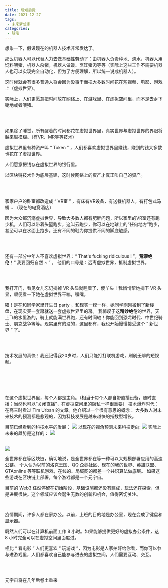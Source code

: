 ```yaml
---
title: 后知后觉
date: 2021-12-27
tags:
 - 未来梦想家
categories:
 - 随笔
---
```


想象一下，假设现在的机器人技术非常发达了。

那么机器人可以代替人力去做基础性劳动了：由机器人负责种地、浇水，机器人用饲料喂猪，机器人杀猪，机器人做饭、烹饪猪肉等等（实际上这些工作不需要机器人也可以实现完全自动化，但为了方便理解，所以统一说成机器人）。

这时候就会有很多普通人将会因为没事干而把大多数时间花在短视频、电影、游戏上（虚拟世界）。

实际上，人们更愿意把时间放在网络上、在游戏里、在虚拟空间里，而不是去乡下锄地或者喂猪。

<!-- more -->

<br>

<br>

如果除了睡觉，所有醒着的时间都花在虚拟世界里，真实世界与虚拟世界的界限将越来越模糊。（有VR、MR等等技术）

虚拟世界里有种资产叫 “ Token ” ，人们都喜欢虚拟世界里赚钱，赚到的钱大多数也花在了虚拟世界。

人们愿意把钱存在虚拟世界的银行里。

以区块链技术作为底层基建，这时候网络上的资产才真正叫自己的资产。

<br><br>

家家户户的卧室都改造成 “ VR室 ”  ，有床有VR设备，有送餐机器人，有打包式马桶... （现在的电竞酒店）

因为大众都沉溺虚拟世界，导致大多数人都有肥胖问题，所以家里的VR室还有跑步机，人们可以带着头盔跑步，这叫云跑步，你可以在地球上的“任何地方”跑步，甚至可以在水面上跑步。还有不同的鞋为你提供不同的脚底触感。

<br><br>

还有一部分中年人不喜欢虚拟世界：“ That's fucking ridiculous ! ”，**荒谬绝伦**！“ 我要回归自然 ~ ” 。
他们的口号是：远离虚拟世界，抵制虚拟世界。

<br><br>

我打开门，看见女儿忘记摘掉 VR 头显就睡着了，傻丫头！我悄悄帮她摘下 VR 头显，顺便看一下她在虚拟世界干嘛，嘿嘿。

嚯！是在和同学家里开生日 party ，和现实一模一样，她同学刚刚搬到了新楼盘，在现实买一套房就送一套虚拟世界里的房。
我惊叹于这**精妙绝伦**的世界，天上飞的水里游的，骑上就能满世界跑，还有时间轴！你能回到恐龙时代、中世纪骑士、朋克战争等等。现实里有的没的，这里都有，我也开始慢慢接受这个 “ 新世界 ” 了。

<br>

<br>

技术发展的真快！我还记得我20岁时，人们只能打打联机游戏，刷刷无聊的短视频。

<br>

<br><br>

在这个虚拟世界里，每个人都是主角。（相当于每个人都自带直播设备，随时直播；当然也可以“关闭直播”，在虚拟空间里的隐私一样很重要）
技术爆炸时代：在高三时看过 Tim Urban 的文章。他介绍过一个很有意思的概念：
大多数人对未来技术的预测都是悲观的，因为科技发展是越来越快的指数型增长。

目前已经看到的科技水平的发展：
<img src="https://github.com/NeutronStarPRO/NeutronStarPROBolgPicOnIC/blob/main/%E5%90%8E%E7%9F%A5%E5%90%8E%E8%A7%89/image-20221009135436153.png?raw=true">
以现在的视角预测未来科技走向: 
<img src="https://github.com/NeutronStarPRO/NeutronStarPROBolgPicOnIC/blob/main/%E5%90%8E%E7%9F%A5%E5%90%8E%E8%A7%89/image-20221009140742004.png?raw=true">
实际上未来的趋势是这样的：
<img src="https://github.com/NeutronStarPRO/NeutronStarPROBolgPicOnIC/blob/main/%E5%90%8E%E7%9F%A5%E5%90%8E%E8%A7%89/image-20221009135752675.png?raw=true">

<br>

<img src="img/后知后觉/1.png">

全世界都在等区块链，确切地说，是全世界都在等一种可以大规模部署应用的高速公链。
个人认为以前的洛克王国、QQ 企鹅社区、现在的我的世界、英雄联盟、GTAonline 等等联机游戏，在线的、局域网的都差一个共识算法做底层。
如果这些游戏在区块链上部署，每个游戏都是一个元宇宙。


目前的 Web3 任然停留在初始阶段，基础设施都还没有建成，玩法还在探索，但是进展很快。这个领域应该会诞生无数的创新和机会，值得密切关注。

<br>

疫情期间，许多人都在家办公。以前，上班的目的地是办公室，现在变成了键盘和显示器。

既然人们可以在计算机前面工作 8 小时。如果能够提供更好的虚拟办公条件，这 8 小时完全可以在虚拟空间里面度过。

相比 “ 看电影 ” 人们更喜欢 “ 玩游戏 ”，因为电影是人家拍好给你看，而你可以参与进游戏里，人们都喜欢自己能参与进去的虚拟空间，人们需要互动、交互。

<br>
<br>

元宇宙将在几年后卷土重来
<br>
<br>